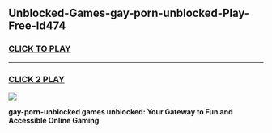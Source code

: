 
## Unblocked-Games-gay-porn-unblocked-Play-Free-ld474
<h3>
<a href="https://premium76.site?title=gay-porn-unblocked&ref=18A1">CLICK TO PLAY</a></h3>
<hr>

<h3>
<a href="https://premium76.site?title=gay-porn-unblocked&ref=18A1">CLICK 2 PLAY</a>
  
</h3>

<a href="https://premium76.site?title=gay-porn-unblocked&ref=18A1"><img src="https://clearcache.store/games.png"></a>


**gay-porn-unblocked games unblocked: Your Gateway to Fun and Accessible Online Gaming**
